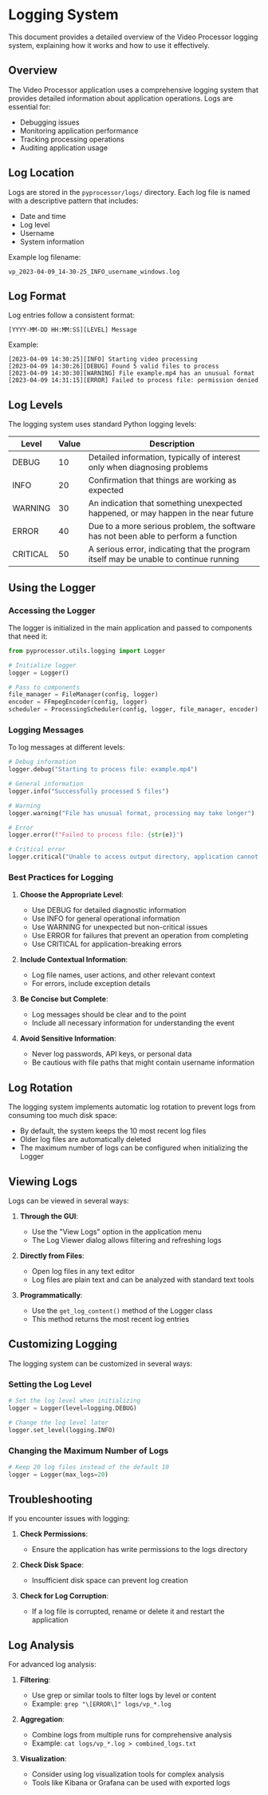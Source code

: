 # Logging System

This document provides a detailed overview of the Video Processor logging system, explaining how it works and how to use it effectively.

## Overview

The Video Processor application uses a comprehensive logging system that provides detailed information about application operations. Logs are essential for:

- Debugging issues
- Monitoring application performance
- Tracking processing operations
- Auditing application usage

## Log Location

Logs are stored in the `pyprocessor/logs/` directory. Each log file is named with a descriptive pattern that includes:

- Date and time
- Log level
- Username
- System information

Example log filename:
```
vp_2023-04-09_14-30-25_INFO_username_windows.log
```

## Log Format

Log entries follow a consistent format:

```
[YYYY-MM-DD HH:MM:SS][LEVEL] Message
```

Example:
```
[2023-04-09 14:30:25][INFO] Starting video processing
[2023-04-09 14:30:26][DEBUG] Found 5 valid files to process
[2023-04-09 14:30:30][WARNING] File example.mp4 has an unusual format
[2023-04-09 14:31:15][ERROR] Failed to process file: permission denied
```

## Log Levels

The logging system uses standard Python logging levels:

| Level    | Value | Description                                                                           |
| -------- | ----- | ------------------------------------------------------------------------------------- |
| DEBUG    | 10    | Detailed information, typically of interest only when diagnosing problems             |
| INFO     | 20    | Confirmation that things are working as expected                                      |
| WARNING  | 30    | An indication that something unexpected happened, or may happen in the near future    |
| ERROR    | 40    | Due to a more serious problem, the software has not been able to perform a function   |
| CRITICAL | 50    | A serious error, indicating that the program itself may be unable to continue running |

## Using the Logger

### Accessing the Logger

The logger is initialized in the main application and passed to components that need it:

```python
from pyprocessor.utils.logging import Logger

# Initialize logger
logger = Logger()

# Pass to components
file_manager = FileManager(config, logger)
encoder = FFmpegEncoder(config, logger)
scheduler = ProcessingScheduler(config, logger, file_manager, encoder)
```

### Logging Messages

To log messages at different levels:

```python
# Debug information
logger.debug("Starting to process file: example.mp4")

# General information
logger.info("Successfully processed 5 files")

# Warning
logger.warning("File has unusual format, processing may take longer")

# Error
logger.error(f"Failed to process file: {str(e)}")

# Critical error
logger.critical("Unable to access output directory, application cannot continue")
```

### Best Practices for Logging

1. **Choose the Appropriate Level**:
   - Use DEBUG for detailed diagnostic information
   - Use INFO for general operational information
   - Use WARNING for unexpected but non-critical issues
   - Use ERROR for failures that prevent an operation from completing
   - Use CRITICAL for application-breaking errors

2. **Include Contextual Information**:
   - Log file names, user actions, and other relevant context
   - For errors, include exception details

3. **Be Concise but Complete**:
   - Log messages should be clear and to the point
   - Include all necessary information for understanding the event

4. **Avoid Sensitive Information**:
   - Never log passwords, API keys, or personal data
   - Be cautious with file paths that might contain username information

## Log Rotation

The logging system implements automatic log rotation to prevent logs from consuming too much disk space:

- By default, the system keeps the 10 most recent log files
- Older log files are automatically deleted
- The maximum number of logs can be configured when initializing the Logger

## Viewing Logs

Logs can be viewed in several ways:

1. **Through the GUI**:
   - Use the "View Logs" option in the application menu
   - The Log Viewer dialog allows filtering and refreshing logs

2. **Directly from Files**:
   - Open log files in any text editor
   - Log files are plain text and can be analyzed with standard text tools

3. **Programmatically**:
   - Use the `get_log_content()` method of the Logger class
   - This method returns the most recent log entries

## Customizing Logging

The logging system can be customized in several ways:

### Setting the Log Level

```python
# Set the log level when initializing
logger = Logger(level=logging.DEBUG)

# Change the log level later
logger.set_level(logging.INFO)
```

### Changing the Maximum Number of Logs

```python
# Keep 20 log files instead of the default 10
logger = Logger(max_logs=20)
```

## Troubleshooting

If you encounter issues with logging:

1. **Check Permissions**:
   - Ensure the application has write permissions to the logs directory

2. **Check Disk Space**:
   - Insufficient disk space can prevent log creation

3. **Check for Log Corruption**:
   - If a log file is corrupted, rename or delete it and restart the application

## Log Analysis

For advanced log analysis:

1. **Filtering**:
   - Use grep or similar tools to filter logs by level or content
   - Example: `grep "\[ERROR\]" logs/vp_*.log`

2. **Aggregation**:
   - Combine logs from multiple runs for comprehensive analysis
   - Example: `cat logs/vp_*.log > combined_logs.txt`

3. **Visualization**:
   - Consider using log visualization tools for complex analysis
   - Tools like Kibana or Grafana can be used with exported logs
